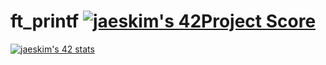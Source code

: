 # ft_printf [![jaeskim's 42Project Score](https://badge42.herokuapp.com/api/project/intra_id/ft_printf)](https://github.com/JaeSeoKim/badge42)
[![jaeskim's 42 stats](https://badge42.herokuapp.com/api/stats/jnataliz)](https://github.com/JaeSeoKim/badge42)
